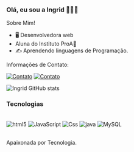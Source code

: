 ### Olá, eu sou a Ingrid 🙋🏻‍♀️

Sobre Mim!

- 🖥️ Desenvolvedora web
-  Aluna do Instituto ProA💙
- ✍️ Aprendendo linguagens de Programação.

 Informações de Contato:

[![Contato](https://img.shields.io/badge/Gmail-D14836?style=for-the-badge&logo=gmail&logoColor=white)](ingridvit3101@gmail.com)
[![Contato](https://img.shields.io/badge/LinkedIn-0077B5?style=for-the-badge&logo=linkedin&logoColor=white)](https://www.linkedin.com/in/ingrid-vit%C3%B3ria-santos-30b434206)


![Ingrid  GitHub stats](https://github-readme-stats.vercel.app/api?username=IngridvS&show_icons=true&theme=radical)

### Tecnologias

<div style="display: inline_block"><br/>
<img aLign="center" alt="html5" src="https://img.shields.io/badge/HTML5-E34F26?style=for-the-badge&logo=html5&logoColor=white"/>
<img aLign="center" alt="JavaScript" src="https://img.shields.io/badge/JavaScript-F7DF1E?style=for-the-badge&logo=javascript&logoColor=black"/>
<img aLign="center" alt="Css" src="https://img.shields.io/badge/CSS-239120?&style=for-the-badge&logo=css3&logoColor=whi"/>
<img aLign="center" alt="java" src="https://img.shields.io/badge/Java-ED8B00?style=for-the-badge&logo=openjdk&logoColor=white"/>
<img aLign="center" alt="MySQL" src="https://img.shields.io/badge/MySQL-00000F?style=for-the-badge&logo=mysql&logoColor=white"/>
</div><br/>

Apaixonada por Tecnologia.
